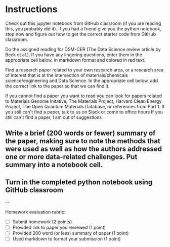 # Instructions

Check out this jupyter notebook from GitHub classroom (if you are reading this, you probably did it). If you had a friend give you the python notebook, stop now and figure out how to get the correct starter code from GitHub classroom.

Do the assigned reading for DSM-CER (The Data Science review article by Beck et al.). If you have any lingering questions, enter them in the appropriate cell below, in markdown format and colored in red text.

Find a research paper related to your own research area, or a research area of interest that is at the intersection of materials/chemicals science/engineering and Data Science. In the appropriate cell below, add the correct link to the paper so that we can find it.

If you cannot find a paper you want to read you can look for papers related to Materials Genome Initative, The Materials Project, Harvard Clean Energy Project, The Open Quantum Materials Database, or references from Part 1.
If you still can't find a paper, talk to us on Slack or come to office hours
If you still can't find a paper, I am out of suggestions

## Write a brief (200 words or fewer) summary of the paper, making sure to note the methods that were used as well as how the authors addressed one or more data-related challenges. Put summary into a notebook cell.

## Turn in the completed python notebook using GitHub classroom

--

Homework evaluation rubric: 

- [ ] Submit homework (2 points)
- [ ] Provided link to paper you reviewed (1 point)
- [ ] Provided 200 word (or less) summary of paper (1 point)
- [ ] Used markdown to format your submission (1 point)
